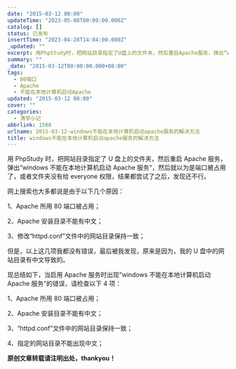 ```yaml
---
date: "2015-03-12 00:00"
updateTime: "2023-05-08T00:09:00.000Z"
catalog: []
status: 已发布
insertTime: "2023-04-28T14:04:00.000Z"
_updated: ""
excerpt: 用PhpStudy时，把网站目录指定了U盘上的文件夹，然后重启Apache服务，弹出“windows不能在本地计算机启动Apache服务”，然后就以为是端口被占用了，或者文件夹没有给everyone权限，结果都尝试了之后，发现还不行。
summary: ""
_date: "2015-03-12T00:00:00.000+08:00"
tags:
  - 80端口
  - Apache
  - 不能在本地计算机启动Apache
updated: "2015-03-12 00:00"
cover: ""
categories:
  - 清学小记
abbrlink: 1508
urlname: 2015-03-12-windows不能在本地计算机启动apache服务的解决方法
title: windows不能在本地计算机启动apache服务的解决方法
---
```


用 PhpStudy 时，把网站目录指定了 U 盘上的文件夹，然后重启 Apache 服务，弹出“windows 不能在本地计算机启动 Apache 服务”，然后就以为是端口被占用了，或者文件夹没有给 everyone 权限，结果都尝试了之后，发现还不行。

网上搜索也大多都说是由于以下几个原因：

1、Apache 所用 80 端口被占用；

2、Apache 安装目录不能有中文；

3、修改“httpd.conf”文件中的网站目录保持一致；

但是，以上这几项我都没有错误，最后被我发现，原来是因为，我的 U 盘中的网站目录有中文导致的。

现总结如下，当启用 Apache 服务时出现“windows 不能在本地计算机启动 Apache 服务”的错误，请检查以下 4 项：

1、Apache 所用 80 端口被占用；

2、Apache 安装目录不能有中文；

3、“httpd.conf”文件中的网站目录保持一致；

4、指定的网站目录不能出现中文；

**原创文章转载请注明出处，thankyou！**
